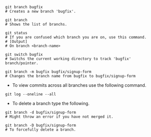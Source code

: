``` shell
git branch bugfix
# Creates a new branch 'bugfix'.

git branch
# Shows the list of branchs.

git status
# If you are confused which branch you are on, use this command.
# [Output]
# On branch <branch-name>

git switch bugfix
# Switchs the current working directory to track 'bugfix' branch/pointer.

git branch -m bugfix bugfix/signup-form
# Changes the branch name from bugfix to bugfix/signup-form
```
- To view commits across all branches use the following command.
``` shell
git log --oneline --all
```
- To delete a branch type the following.
``` shell
git branch -d bugfix/signup-form
# Might throw an error if you have not merged it.

git branch -D bugfix/signup-form
# To forcefully delete a branch.
```